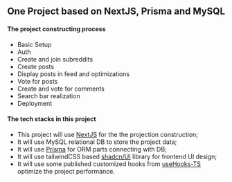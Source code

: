 ## One Project based on NextJS, Prisma and MySQL

#### The project constructing process

- Basic Setup
- Auth
- Create and join subreddits
- Create posts
- Display posts in feed and optimizations
- Vote for posts
- Create and vote for comments
- Search bar realization
- Deployment

#### The tech stacks in this project

- This project will use [NextJS](https://nextjs.org) for the the projection construction;
- It will use MySQL relational DB to store the project data;
- It will use [Prisma](https://www.prisma.io) for ORM parts connecting with DB;
- It will use tailwindCSS based [shadcn/UI](https://ui.shadcn.com) library for frontend UI design;
- It will use some published customized hooks from [useHooks-TS](https://usehooks-ts.com/introduction) optimize the project performance.
